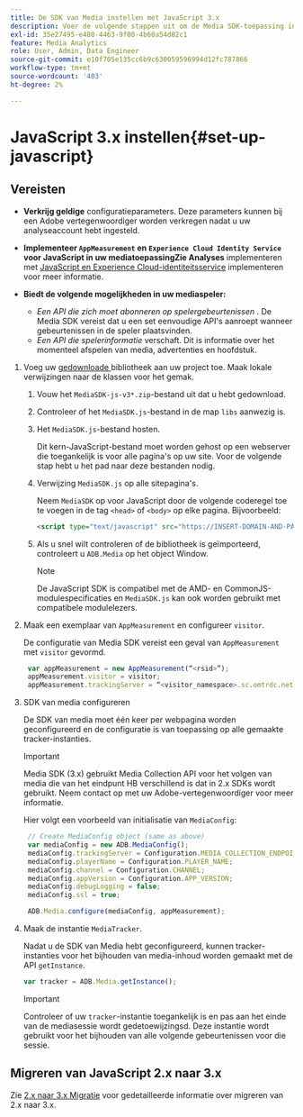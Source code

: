 ```yaml
---
title: De SDK van Media instellen met JavaScript 3.x
description: Voer de volgende stappen uit om de Media SDK-toepassing in te stellen op JavaScript 3.x.
exl-id: 35e27495-e480-4463-9f00-4b60a54d02c1
feature: Media Analytics
role: User, Admin, Data Engineer
source-git-commit: e10f705e135cc6b9c630059596994d12fc787866
workflow-type: tm+mt
source-wordcount: '403'
ht-degree: 2%

---
```


# JavaScript 3.x instellen{#set-up-javascript}

## Vereisten

* **Verkrijg geldige**
configuratieparameters. Deze parameters kunnen bij een Adobe vertegenwoordiger worden verkregen nadat u uw analyseaccount hebt ingesteld.
* **Implementeer  `AppMeasurement` en  `Experience Cloud Identity Service` voor JavaScript in uw mediatoepassingZie Analyses**
implementeren met  [JavaScript en Experience Cloud-identiteitsservice](https://experienceleague.adobe.com/docs/analytics/implementation/js/overview.html)   [ ](https://experienceleague.adobe.com/docs/id-service/using/implementation/setup-analytics.html)implementeren voor meer informatie.

* **Biedt de volgende mogelijkheden in uw mediaspeler:**

   * *Een API die zich moet abonneren op spelergebeurtenissen* . De Media SDK vereist dat u een set eenvoudige API&#39;s aanroept wanneer gebeurtenissen in de speler plaatsvinden.
   * *Een API die spelerinformatie*  verschaft. Dit is informatie over het momenteel afspelen van media, advertenties en hoofdstuk.

1. Voeg uw [gedownloade ](/help/sdk-implement/download-sdks.md#download-3x-sdks) bibliotheek aan uw project toe. Maak lokale verwijzingen naar de klassen voor het gemak.

   1. Vouw het `MediaSDK-js-v3*.zip`-bestand uit dat u hebt gedownload.
   1. Controleer of het `MediaSDK.js`-bestand in de map `libs` aanwezig is.

   1. Het `MediaSDK.js`-bestand hosten.

      Dit kern-JavaScript-bestand moet worden gehost op een webserver die toegankelijk is voor alle pagina&#39;s op uw site. Voor de volgende stap hebt u het pad naar deze bestanden nodig.

   1. Verwijzing `MediaSDK.js` op alle sitepagina&#39;s.

      Neem `MediaSDK` op voor JavaScript door de volgende coderegel toe te voegen in de tag `<head>` of `<body>` op elke pagina. Bijvoorbeeld:

      ```html
      <script type="text/javascript" src="https://INSERT-DOMAIN-AND-PATH-TO-CODE-HERE/MediaSDK.js"></script>
      ```

   1. Als u snel wilt controleren of de bibliotheek is geïmporteerd, controleert u `ADB.Media` op het object Window.

      >[!NOTE]
      >
      >De JavaScript SDK is compatibel met de AMD- en CommonJS-modulespecificaties en `MediaSDK.js` kan ook worden gebruikt met compatibele modulelezers.

1. Maak een exemplaar van `AppMeasurement` en configureer `visitor`.

   De configuratie van Media SDK vereist een geval van `AppMeasurement` met `visitor` gevormd.

   ```js
    var appMeasurement = new AppMeasurement(“<rsid>”);
    appMeasurement.visitor = visitor;
    appMeasurement.trackingServer = “<visitor_namespace>.sc.omtrdc.net”;
   ```

1. SDK van media configureren

   De SDK van media moet één keer per webpagina worden geconfigureerd en de configuratie is van toepassing op alle gemaakte tracker-instanties.

   >[!IMPORTANT]
   >
   > Media SDK (3.x) gebruikt Media Collection API voor het volgen van media die van het eindpunt HB verschillend is dat in 2.x SDKs wordt gebruikt. Neem contact op met uw Adobe-vertegenwoordiger voor meer informatie.

   Hier volgt een voorbeeld van initialisatie van `MediaConfig`:

   ```js
    // Create MediaConfig object (same as above)
    var mediaConfig = new ADB.MediaConfig();
    mediaConfig.trackingServer = Configuration.MEDIA_COLLECTION_ENDPOINT;
    mediaConfig.playerName = Configuration.PLAYER_NAME;
    mediaConfig.channel = Configuration.CHANNEL;
    mediaConfig.appVersion = Configuration.APP_VERSION;
    mediaConfig.debugLogging = false;
    mediaConfig.ssl = true;
   
    ADB.Media.configure(mediaConfig, appMeasurement);
   ```

1. Maak de instantie `MediaTracker`.

   Nadat u de SDK van Media hebt geconfigureerd, kunnen tracker-instanties voor het bijhouden van media-inhoud worden gemaakt met de API `getInstance`.

   ```js
   var tracker = ADB.Media.getInstance();
   ```

   >[!IMPORTANT]
   >
   >Controleer of uw `tracker`-instantie toegankelijk is en pas aan het einde van de mediasessie wordt gedetoewijzingsd. Deze instantie wordt gebruikt voor het bijhouden van alle volgende gebeurtenissen voor die sessie.

## Migreren van JavaScript 2.x naar 3.x

Zie [2.x naar 3.x Migratie](https://adobe-marketing-cloud.github.io/media-sdks/reference/javascript_3x/MigrationGuide.html) voor gedetailleerde informatie over migreren van 2.x naar 3.x.
